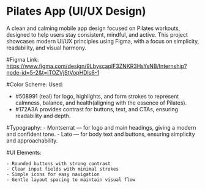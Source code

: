 # Pilates App (UI/UX Design)
A clean and calming mobile app design focused on Pilates workouts, designed to help users stay consistent, mindful, and active.
This project showcases modern UI/UX principles using Figma, with a focus on simplicity, readability, and visual harmony.

#Figma Link: https://www.figma.com/design/9LbyscapIF3ZNKR3HsYsNB/Internship?node-id=5-2&t=iTOZVjStVopHDls6-1

#Color Scheme:
 Used:
   - #508991 (teal) for logo, highlights, and form strokes to represent calmness, balance, and health(aligning with the essence of Pilates).
   - #172A3A provides contrast for buttons, text, and CTAs, ensuring readability and depth.

#Typography:
    - Montserrat — for logo and main headings, giving a modern and confident tone.
    - Lato — for body text and buttons, ensuring simplicity and approachability.

#UI Elements:

    - Rounded buttons with strong contrast
    - Clear input fields with minimal strokes
    - Simple icons for easy navigation
    - Gentle layout spacing to maintain visual flow
